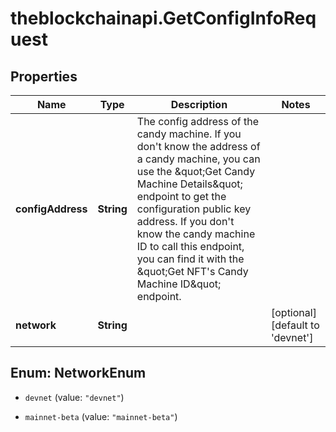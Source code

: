 # theblockchainapi.GetConfigInfoRequest

## Properties

Name | Type | Description | Notes
------------ | ------------- | ------------- | -------------
**configAddress** | **String** | The config address of the candy machine.  If you don&#39;t know the address of a candy machine, you can use the \&quot;Get Candy Machine Details\&quot; endpoint to get the configuration public key address.  If you don&#39;t know the candy machine ID to call this endpoint, you can find it with the \&quot;Get NFT&#39;s Candy Machine ID\&quot; endpoint.  | 
**network** | **String** |  | [optional] [default to &#39;devnet&#39;]



## Enum: NetworkEnum


* `devnet` (value: `"devnet"`)

* `mainnet-beta` (value: `"mainnet-beta"`)




